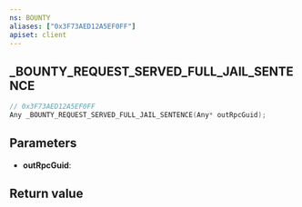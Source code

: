 ```yaml
---
ns: BOUNTY
aliases: ["0x3F73AED12A5EF0FF"]
apiset: client
---
```

## _BOUNTY_REQUEST_SERVED_FULL_JAIL_SENTENCE

```c
// 0x3F73AED12A5EF0FF
Any _BOUNTY_REQUEST_SERVED_FULL_JAIL_SENTENCE(Any* outRpcGuid);
```


## Parameters
* **outRpcGuid**:

## Return value

